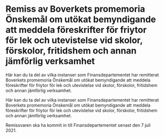 # Remiss av Boverkets promemoria Önskemål om utökat bemyndigande att meddela föreskrifter för friytor för lek och utevistelse vid skolor, förskolor, fritidshem och annan jämförlig verksamhet

Här kan du ta del av vilka instanser som Finansdepartementet har remitterat Boverkets promemoria Önskemål om utökat bemyndigande att meddela föreskrifter för friytor för lek och utevistelse vid skolor, förskolor, fritidshem och annan jämförlig verksamhet.

Här kan du ta del av vilka instanser som Finansdepartementet har remitterat Boverkets promemoria Önskemål om utökat bemyndigande att meddela föreskrifter för friytor för lek och utevistelse vid skolor, förskolor, fritidshem och annan jämförlig verksamhet.

Remissvaren ska ha kommit in till Finansdepartementet senast den 7 juli 2021.

